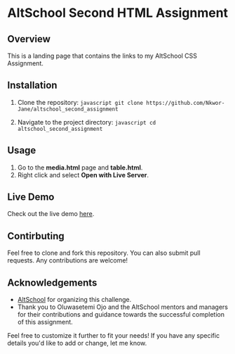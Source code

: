 # AltSchool Second HTML Assignment

## Overview

This is a landing page that contains the links to my AltSchool CSS Assignment.

## Installation

1. Clone the repository: ```javascript git clone https://github.com/Nkwor-Jane/altschool_second_assignment```

2. Navigate to the project directory: ```javascript cd altschool_second_assignment```

## Usage

1. Go to the **media.html** page and **table.html**.
2. Right click and select **Open with Live Server**.

## Live Demo

Check out the live demo [here](https://janealtschoolassignment.netlify.app/).

## Contirbuting

Feel free to clone and fork this repository. You can also submit pull requests. Any contributions are welcome!

## Acknowledgements

- [AltSchool](https://learn.altschoolafrica.com/) for organizing this challenge.
- Thank you to Oluwasetemi Ojo and the AltSchool mentors and managers for their contributions and guidance towards the successful completion of this assignment.

Feel free to customize it further to fit your needs! If you have any specific details you'd like to add or change, let me know.
